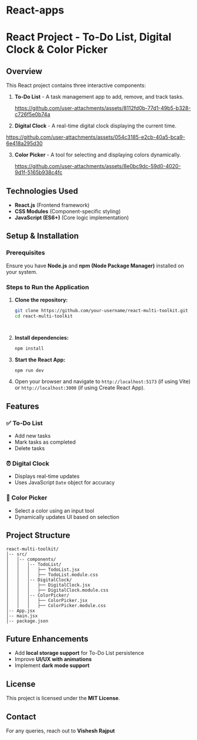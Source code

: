 # React-apps
# React Project - To-Do List, Digital Clock & Color Picker

## Overview
This React project contains three interactive components:
1. **To-Do List** - A task management app to add, remove, and track tasks.

   https://github.com/user-attachments/assets/8112fd0b-77d1-49b5-b328-c726f5e0b74a
   
3. **Digital Clock** - A real-time digital clock displaying the current time.

https://github.com/user-attachments/assets/054c3185-e2cb-40a5-bca9-6e418a295d30


   
3. **Color Picker** - A tool for selecting and displaying colors dynamically.



   https://github.com/user-attachments/assets/8e0bc9dc-59d0-4020-9d1f-5165b938c4fc

## Technologies Used
- **React.js** (Frontend framework)
- **CSS Modules** (Component-specific styling)
- **JavaScript (ES6+)** (Core logic implementation)

## Setup & Installation
### Prerequisites




Ensure you have **Node.js** and **npm (Node Package Manager)** installed on your system.

### Steps to Run the Application
1. **Clone the repository:**
   ```sh
   git clone https://github.com/your-username/react-multi-toolkit.git
   cd react-multi-toolkit




   ```
2. **Install dependencies:**
   ```sh
   npm install
   ```
3. **Start the React App:**
   ```sh
   npm run dev
   ```
4. Open your browser and navigate to `http://localhost:5173` (if using Vite) or `http://localhost:3000` (if using Create React App).

## Features
### ✅ To-Do List
- Add new tasks
- Mark tasks as completed
- Delete tasks

### ⏰ Digital Clock
- Displays real-time updates
- Uses JavaScript `Date` object for accuracy

### 🎨 Color Picker
- Select a color using an input tool
- Dynamically updates UI based on selection

## Project Structure
```
react-multi-toolkit/
│-- src/
│   │-- components/
│   │   │-- TodoList/
│   │   │   ├── TodoList.jsx
│   │   │   ├── TodoList.module.css
│   │   │-- DigitalClock/
│   │   │   ├── DigitalClock.jsx
│   │   │   ├── DigitalClock.module.css
│   │   │-- ColorPicker/
│   │   │   ├── ColorPicker.jsx
│   │   │   ├── ColorPicker.module.css
│-- App.jsx
│-- main.jsx
│-- package.json
```

## Future Enhancements
- Add **local storage support** for To-Do List persistence
- Improve **UI/UX with animations**
- Implement **dark mode support**

## License
This project is licensed under the **MIT License**.

## Contact
For any queries, reach out to **Vishesh Rajput**  


